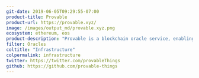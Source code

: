 ```yaml
---
git-date: 2019-06-05T09:29:55-07:00
product-title: Provable
product-url: https://provable.xyz/
image: /images/output_md/provable.xyz.png
ecosystem: ethereum, eos
product-description: "Provable is a blockchain oracle service, enabling data-rich smart contracts. [Provable: blockchain-agnostic oracle service for dApps developers. Interview with founder Thomas Bertani](/provable)."
filter: Oracles
coltitle: "Infrastructure"
colpermalink: infrastructure
twitter: https://twitter.com/provableThings
github: https://github.com/provable-things
---
```

